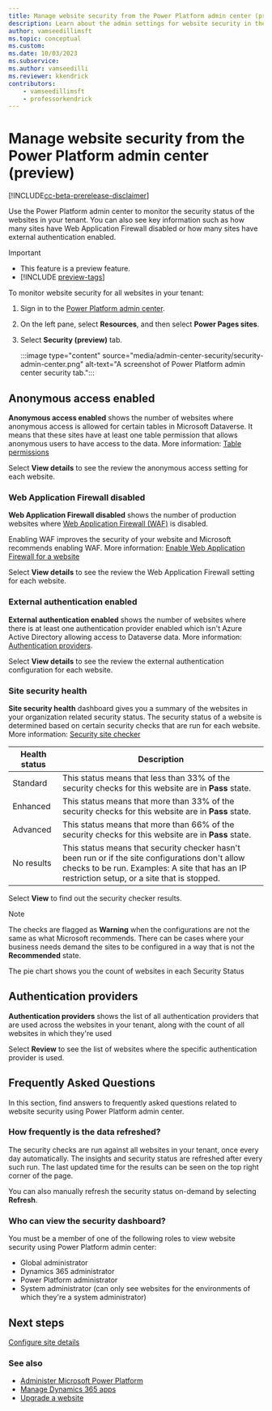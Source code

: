 ```yaml
---
title: Manage website security from the Power Platform admin center (preview)
description: Learn about the admin settings for website security in the Power Platform admin center.
author: vamseedillimsft
ms.topic: conceptual
ms.custom: 
ms.date: 10/03/2023
ms.subservice: 
ms.author: vamseedilli
ms.reviewer: kkendrick
contributors:
    - vamseedillimsft
    - professorkendrick
---
```


# Manage website security from the Power Platform admin center (preview)

[!INCLUDE[cc-beta-prerelease-disclaimer](../includes/cc-beta-prerelease-disclaimer.md)]

Use the Power Platform admin center to monitor the security status of the websites in your tenant. You can also see key information such as how many sites have Web Application Firewall disabled or how many sites have external authentication enabled.

> [!IMPORTANT]
> - This feature is a preview feature.
> - [!INCLUDE [preview-tags](../includes/cc-preview-features-definition.md)]

To monitor website security for all websites in your tenant:

1. Sign in to the [Power Platform admin center](https://admin.powerplatform.microsoft.com/).

1. On the left pane, select **Resources**, and then select **Power Pages sites**.

1. Select **Security (preview)** tab.

    :::image type="content" source="media/admin-center-security/security-admin-center.png" alt-text="A screenshot of Power Platform admin center security tab.":::

## Anonymous access enabled

**Anonymous access enabled** shows the number of websites where anonymous access is allowed for certain tables in Microsoft Dataverse. It means that these sites have at least one table permission that allows anonymous users to have access to the data. More information: [Table permissions](../security/assign-table-permissions.md)

Select **View details** to see the review the anonymous access setting for each website.

### Web Application Firewall disabled

**Web Application Firewall disabled** shows the number of production websites where [Web Application Firewall (WAF)](../security/web-application-firewall.md) is disabled.

Enabling WAF improves the security of your website and Microsoft recommends enabling WAF. More information: [Enable Web Application Firewall for a website](../security/configure-web-application-firewall.md)

Select **View details** to see the review the Web Application Firewall setting for each website.

### External authentication enabled

**External authentication enabled** shows the number of websites where there is at least one authentication provider enabled which isn't Azure Active Directory allowing access to Dataverse data. More information: [Authentication providers](../security/authentication/index.md).

Select **View details** to see the review the external authentication configuration for each website.

### Site security health

**Site security health** dashboard gives you a summary of the websites in your organization related security status. The security status of a website is determined based on certain security checks that are run for each website. More information: [Security site checker](../security/site-checker-security.md)

| Health status | Description |
| - | - |
| Standard | This status means that less than 33% of the security checks for this website are in **Pass** state. |
| Enhanced | This status means that more than 33% of the security checks for this website are in **Pass** state. |
| Advanced | This status means that more than 66% of the security checks for this website are in **Pass** state. |
| No results | This status means that security checker hasn't been run or if the site configurations don't allow checks to be run. Examples: A site that has an IP restriction setup, or a site that is stopped. |

Select **View** to find out the security checker results.

> [!NOTE]
> The checks are flagged as **Warning** when the configurations are not the same as what Microsoft recommends. There can be cases where your business needs demand the sites to be configured in a way that is not the **Recommended** state.

The pie chart shows you the count of websites in each Security Status

## Authentication providers

**Authentication providers** shows the list of all authentication providers that are used across the websites in your tenant, along with the count of all websites in which they're used

Select **Review** to see the list of websites where the specific authentication provider is used.

## Frequently Asked Questions

In this section, find answers to frequently asked questions related to website security using Power Platform admin center.

### How frequently is the data refreshed?

The security checks are run against all websites in your tenant, once every day automatically. The insights and security status are refreshed after every such run. The last updated time for the results can be seen on the top right corner of the page.

You can also manually refresh the security status on-demand by selecting **Refresh**.

### Who can view the security dashboard?

You must be a member of one of the following roles to view website security using Power Platform admin center:

- Global administrator
- Dynamics 365 administrator
- Power Platform administrator
- System administrator (can only see websites for the environments of which they're a system administrator)

## Next steps

[Configure site details](admin-overview.md#site-details)

### See also

- [Administer Microsoft Power Platform](/power-platform/admin/admin-documentation)
- [Manage Dynamics 365 apps](/power-platform/admin/manage-apps)  
- [Upgrade a website](upgrade-site.md)
